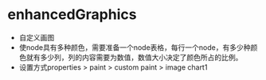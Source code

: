 # enhancedGraphics
* 自定义画图
* 使node具有多种颜色，需要准备一个node表格，每行一个node，有多少种颜色就有多少列，列的内容需要为数值，数值大小决定了颜色所占的比例。
* 设置方式properties > paint > custom paint > image chart1 



